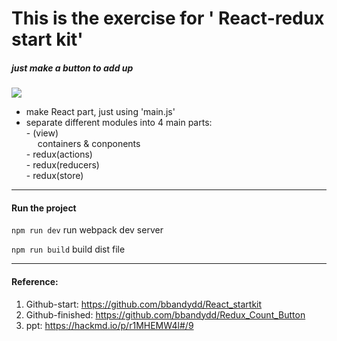 # This is the exercise for ' React-redux start kit'

##### just make a button to add up 
![](file:///Users/user/Desktop/螢幕快照%202017-07-31%2021.16.53.png)

- make React part, just using 'main.js'
- separate different modules into 4 main parts: 
</br>- (view)
</br>&emsp;   containers & conponents
</br>- redux(actions)
</br>- redux(reducers)
</br>- redux(store)
---------------
#### Run the project

`npm run dev` run webpack dev server

`npm run build` build dist file

-----------------

#### Reference:
1. Github-start: https://github.com/bbandydd/React_startkit
2. Github-finished: https://github.com/bbandydd/Redux_Count_Button
3. ppt: https://hackmd.io/p/r1MHEMW4l#/9
